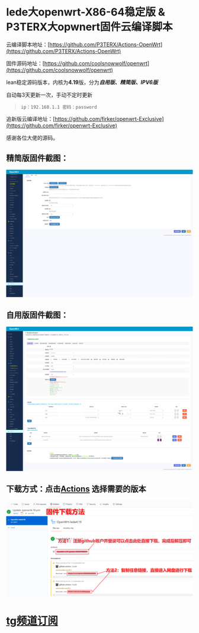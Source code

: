 # lede大openwrt-X86-64稳定版 & P3TERX大opwnert固件云编译脚本

云编译脚本地址：[https://github.com/P3TERX/Actions-OpenWrt](https://github.com/P3TERX/Actions-OpenWrt)

固件源码地址：[https://github.com/coolsnowwolf/openwrt](https://github.com/coolsnowwolf/openwrt)

lean稳定源码版本，内核为**4.19**版，分为***自用版、精简版、IPV6版***

自动每3天更新一次，手动不定时更新

> `ip：192.168.1.1 密码：password`

追新版云编译地址：[https://github.com/firker/openwrt-Exclusive](https://github.com/firker/openwrt-Exclusive)

感谢各位大佬的源码。
## 精简版固件截图：
![avatar](boc/a.png)
## 自用版固件截图：
![avatar](boc/b.png)
## 下载方式：点击[Actions](https://github.com/firkerword/openwrt-stable-version/actions)  选择需要的版本
![avatar](boc/c.png)

# [tg频道订阅](https://t.me/zhinengchaoshenzhe)


